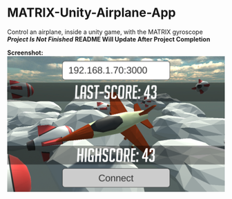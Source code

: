 # MATRIX-Unity-Airplane-App

Control an airplane, inside a unity game, with the MATRIX gyroscope
***Project Is Not Finished***
**README Will Update After Project Completion**

<b>Screenshot:</b>
![ScreenShot](https://raw.githubusercontent.com/Hermitter/MATRIX-Unity-Airplane-App/master/screenShot1.png)
